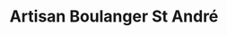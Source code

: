 ---
title: "Artisan Boulanger St André"
url: /marseille/artisan-boulanger-st-andre/
shop: Bäckerei
---